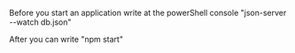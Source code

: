 Before you start an application write at the powerShell console "json-server --watch db.json"

After you can write "npm start"
